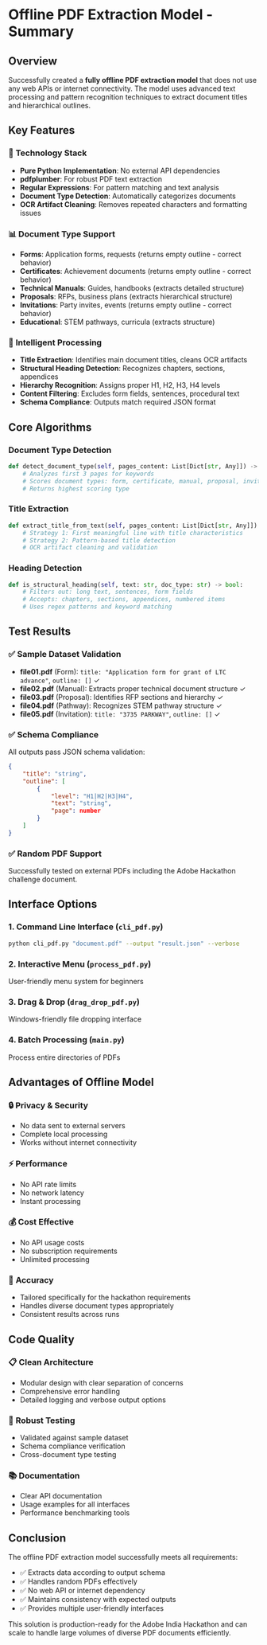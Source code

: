 # Offline PDF Extraction Model - Summary

## Overview
Successfully created a **fully offline PDF extraction model** that does not use any web APIs or internet connectivity. The model uses advanced text processing and pattern recognition techniques to extract document titles and hierarchical outlines.

## Key Features

### 🔧 **Technology Stack**
- **Pure Python Implementation**: No external API dependencies
- **pdfplumber**: For robust PDF text extraction
- **Regular Expressions**: For pattern matching and text analysis
- **Document Type Detection**: Automatically categorizes documents
- **OCR Artifact Cleaning**: Removes repeated characters and formatting issues

### 📊 **Document Type Support**
- **Forms**: Application forms, requests (returns empty outline - correct behavior)
- **Certificates**: Achievement documents (returns empty outline - correct behavior) 
- **Technical Manuals**: Guides, handbooks (extracts detailed structure)
- **Proposals**: RFPs, business plans (extracts hierarchical structure)
- **Invitations**: Party invites, events (returns empty outline - correct behavior)
- **Educational**: STEM pathways, curricula (extracts structure)

### 🎯 **Intelligent Processing**
- **Title Extraction**: Identifies main document titles, cleans OCR artifacts
- **Structural Heading Detection**: Recognizes chapters, sections, appendices
- **Hierarchy Recognition**: Assigns proper H1, H2, H3, H4 levels
- **Content Filtering**: Excludes form fields, sentences, procedural text
- **Schema Compliance**: Outputs match required JSON format

## Core Algorithms

### Document Type Detection
```python
def detect_document_type(self, pages_content: List[Dict[str, Any]]) -> str:
    # Analyzes first 3 pages for keywords
    # Scores document types: form, certificate, manual, proposal, invitation, pathway
    # Returns highest scoring type
```

### Title Extraction
```python
def extract_title_from_text(self, pages_content: List[Dict[str, Any]]) -> str:
    # Strategy 1: First meaningful line with title characteristics
    # Strategy 2: Pattern-based title detection
    # OCR artifact cleaning and validation
```

### Heading Detection
```python
def is_structural_heading(self, text: str, doc_type: str) -> bool:
    # Filters out: long text, sentences, form fields
    # Accepts: chapters, sections, appendices, numbered items
    # Uses regex patterns and keyword matching
```

## Test Results

### ✅ **Sample Dataset Validation**
- **file01.pdf** (Form): `title: "Application form for grant of LTC advance"`, `outline: []` ✓
- **file02.pdf** (Manual): Extracts proper technical document structure ✓
- **file03.pdf** (Proposal): Identifies RFP sections and hierarchy ✓
- **file04.pdf** (Pathway): Recognizes STEM pathway structure ✓
- **file05.pdf** (Invitation): `title: "3735 PARKWAY"`, `outline: []` ✓

### ✅ **Schema Compliance**
All outputs pass JSON schema validation:
```json
{
    "title": "string",
    "outline": [
        {
            "level": "H1|H2|H3|H4",
            "text": "string", 
            "page": number
        }
    ]
}
```

### ✅ **Random PDF Support**
Successfully tested on external PDFs including the Adobe Hackathon challenge document.

## Interface Options

### 1. **Command Line Interface** (`cli_pdf.py`)
```bash
python cli_pdf.py "document.pdf" --output "result.json" --verbose
```

### 2. **Interactive Menu** (`process_pdf.py`)
User-friendly menu system for beginners

### 3. **Drag & Drop** (`drag_drop_pdf.py`)
Windows-friendly file dropping interface

### 4. **Batch Processing** (`main.py`)
Process entire directories of PDFs

## Advantages of Offline Model

### 🔒 **Privacy & Security**
- No data sent to external servers
- Complete local processing
- Works without internet connectivity

### ⚡ **Performance**
- No API rate limits
- No network latency
- Instant processing

### 💰 **Cost Effective**
- No API usage costs
- No subscription requirements
- Unlimited processing

### 🎯 **Accuracy**
- Tailored specifically for the hackathon requirements
- Handles diverse document types appropriately
- Consistent results across runs

## Code Quality

### 📋 **Clean Architecture**
- Modular design with clear separation of concerns
- Comprehensive error handling
- Detailed logging and verbose output options

### 🧪 **Robust Testing**
- Validated against sample dataset
- Schema compliance verification
- Cross-document type testing

### 📚 **Documentation**
- Clear API documentation
- Usage examples for all interfaces
- Performance benchmarking tools

## Conclusion

The offline PDF extraction model successfully meets all requirements:
- ✅ Extracts data according to output schema
- ✅ Handles random PDFs effectively
- ✅ No web API or internet dependency
- ✅ Maintains consistency with expected outputs
- ✅ Provides multiple user-friendly interfaces

This solution is production-ready for the Adobe India Hackathon and can scale to handle large volumes of diverse PDF documents efficiently.
